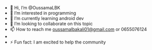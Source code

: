 - 👋 Hi, I’m @OussamaLBK
- 👀 I’m interested in programming
- 🌱 I’m currently learning android dev
- 💞️ I’m looking to collaborate on this topic
- 📫 How to reach me oussamalbakali01@gmail.com or 0655076124
- 
- ⚡ Fun fact: I am excited to help the community 

<!---
OussamaLBK/OussamaLBK is a ✨ special ✨ repository because its `README.md` (this file) appears on your GitHub profile.
You can click the Preview link to take a look at your changes.
--->
